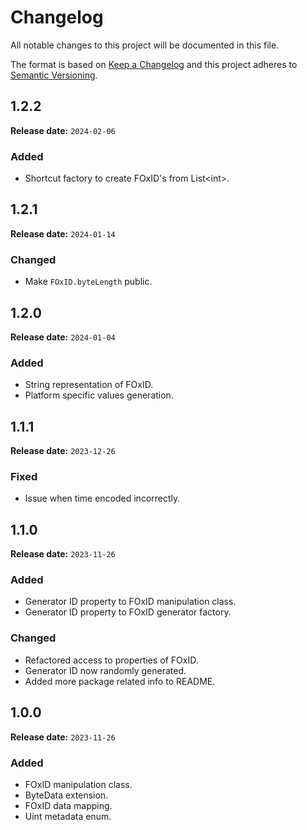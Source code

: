 # Changelog

All notable changes to this project will be documented in this file.

The format is based on [Keep a Changelog](https://keepachangelog.com/)
and this project adheres to [Semantic Versioning](https://semver.org/).

## 1.2.2

**Release date:** `2024-02-06`

### Added

- Shortcut factory to create FOxID's from List\<int\>.

## 1.2.1

**Release date:** `2024-01-14`

### Changed

- Make `FOxID.byteLength` public.

## 1.2.0

**Release date:** `2024-01-04`

### Added

- String representation of FOxID.
- Platform specific values generation.

## 1.1.1

**Release date:** `2023-12-26`

### Fixed

- Issue when time encoded incorrectly.

## 1.1.0

**Release date:** `2023-11-26`

### Added

- Generator ID property to FOxID manipulation class.
- Generator ID property to FOxID generator factory.

### Changed

- Refactored access to properties of FOxID.
- Generator ID now randomly generated.
- Added more package related info to README.

## 1.0.0

**Release date:** `2023-11-26`

### Added

- FOxID manipulation class.
- ByteData extension.
- FOxID data mapping.
- Uint metadata enum.

